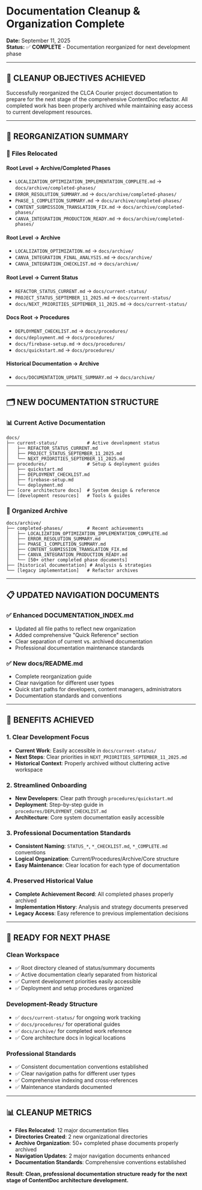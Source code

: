 # Documentation Cleanup & Organization Complete

**Date:** September 11, 2025  
**Status:** ✅ **COMPLETE** - Documentation reorganized for next development phase

---

## 🎯 CLEANUP OBJECTIVES ACHIEVED

Successfully reorganized the CLCA Courier project documentation to prepare for the next stage of the comprehensive ContentDoc refactor. All completed work has been properly archived while maintaining easy access to current development resources.

---

## 📁 REORGANIZATION SUMMARY

### **🔄 Files Relocated**

#### **Root Level → Archive/Completed Phases**
- `LOCALIZATION_OPTIMIZATION_IMPLEMENTATION_COMPLETE.md` → `docs/archive/completed-phases/`
- `ERROR_RESOLUTION_SUMMARY.md` → `docs/archive/completed-phases/`
- `PHASE_1_COMPLETION_SUMMARY.md` → `docs/archive/completed-phases/`
- `CONTENT_SUBMISSION_TRANSLATION_FIX.md` → `docs/archive/completed-phases/`
- `CANVA_INTEGRATION_PRODUCTION_READY.md` → `docs/archive/completed-phases/`

#### **Root Level → Archive**
- `LOCALIZATION_OPTIMIZATION.md` → `docs/archive/`
- `CANVA_INTEGRATION_FINAL_ANALYSIS.md` → `docs/archive/`
- `CANVA_INTEGRATION_CHECKLIST.md` → `docs/archive/`

#### **Root Level → Current Status**
- `REFACTOR_STATUS_CURRENT.md` → `docs/current-status/`
- `PROJECT_STATUS_SEPTEMBER_11_2025.md` → `docs/current-status/`
- `docs/NEXT_PRIORITIES_SEPTEMBER_11_2025.md` → `docs/current-status/`

#### **Docs Root → Procedures**
- `DEPLOYMENT_CHECKLIST.md` → `docs/procedures/`
- `docs/deployment.md` → `docs/procedures/`
- `docs/firebase-setup.md` → `docs/procedures/`
- `docs/quickstart.md` → `docs/procedures/`

#### **Historical Documentation → Archive**
- `docs/DOCUMENTATION_UPDATE_SUMMARY.md` → `docs/archive/`

---

## 🗂️ NEW DOCUMENTATION STRUCTURE

### **📊 Current Active Documentation**
```
docs/
├── current-status/           # Active development status
│   ├── REFACTOR_STATUS_CURRENT.md
│   ├── PROJECT_STATUS_SEPTEMBER_11_2025.md
│   └── NEXT_PRIORITIES_SEPTEMBER_11_2025.md
├── procedures/               # Setup & deployment guides
│   ├── quickstart.md
│   ├── DEPLOYMENT_CHECKLIST.md
│   ├── firebase-setup.md
│   └── deployment.md
├── [core architecture docs]  # System design & reference
└── [development resources]   # Tools & guides
```

### **📁 Organized Archive**
```
docs/archive/
├── completed-phases/         # Recent achievements
│   ├── LOCALIZATION_OPTIMIZATION_IMPLEMENTATION_COMPLETE.md
│   ├── ERROR_RESOLUTION_SUMMARY.md
│   ├── PHASE_1_COMPLETION_SUMMARY.md
│   ├── CONTENT_SUBMISSION_TRANSLATION_FIX.md
│   ├── CANVA_INTEGRATION_PRODUCTION_READY.md
│   └── [50+ other completed phase documents]
├── [historical documentation] # Analysis & strategies
└── [legacy implementation]   # Refactor archives
```

---

## 📋 UPDATED NAVIGATION DOCUMENTS

### **✅ Enhanced DOCUMENTATION_INDEX.md**
- Updated all file paths to reflect new organization
- Added comprehensive "Quick Reference" section
- Clear separation of current vs. archived documentation
- Professional documentation maintenance standards

### **✅ New docs/README.md**
- Complete reorganization guide
- Clear navigation for different user types
- Quick start paths for developers, content managers, administrators
- Documentation standards and conventions

---

## 🎯 BENEFITS ACHIEVED

### **1. Clear Development Focus**
- **Current Work**: Easily accessible in `docs/current-status/`
- **Next Steps**: Clear priorities in `NEXT_PRIORITIES_SEPTEMBER_11_2025.md`
- **Historical Context**: Properly archived without cluttering active workspace

### **2. Streamlined Onboarding**
- **New Developers**: Clear path through `procedures/quickstart.md`
- **Deployment**: Step-by-step guide in `procedures/DEPLOYMENT_CHECKLIST.md`
- **Architecture**: Core system documentation easily accessible

### **3. Professional Documentation Standards**
- **Consistent Naming**: `STATUS_*`, `*_CHECKLIST.md`, `*_COMPLETE.md` conventions
- **Logical Organization**: Current/Procedures/Archive/Core structure
- **Easy Maintenance**: Clear location for each type of documentation

### **4. Preserved Historical Value**
- **Complete Achievement Record**: All completed phases properly archived
- **Implementation History**: Analysis and strategy documents preserved
- **Legacy Access**: Easy reference to previous implementation decisions

---

## 🚀 READY FOR NEXT PHASE

### **Clean Workspace**
- ✅ Root directory cleaned of status/summary documents
- ✅ Active documentation clearly separated from historical
- ✅ Current development priorities easily accessible
- ✅ Deployment and setup procedures organized

### **Development-Ready Structure**
- ✅ `docs/current-status/` for ongoing work tracking
- ✅ `docs/procedures/` for operational guides
- ✅ `docs/archive/` for completed work reference
- ✅ Core architecture docs in logical locations

### **Professional Standards**
- ✅ Consistent documentation conventions established
- ✅ Clear navigation paths for different user types
- ✅ Comprehensive indexing and cross-references
- ✅ Maintenance standards documented

---

## 📊 CLEANUP METRICS

- **Files Relocated**: 12 major documentation files
- **Directories Created**: 2 new organizational directories
- **Archive Organization**: 50+ completed phase documents properly archived
- **Navigation Updates**: 2 major navigation documents enhanced
- **Documentation Standards**: Comprehensive conventions established

**Result**: **Clean, professional documentation structure ready for the next stage of ContentDoc architecture development.**